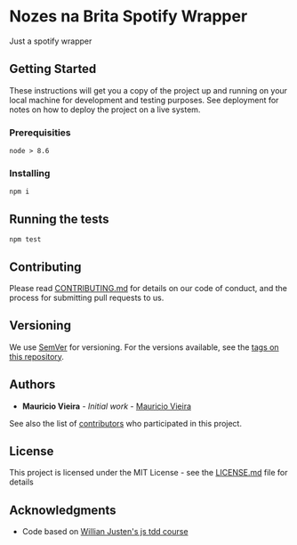 # Nozes na Brita Spotify Wrapper

Just a spotify wrapper

## Getting Started

These instructions will get you a copy of the project up and running on your local machine for development and testing purposes. See deployment for notes on how to deploy the project on a live system.

### Prerequisities

```
node > 8.6
```

### Installing

```
npm i
```

## Running the tests


```
npm test
```

## Contributing

Please read [CONTRIBUTING.md](https://gist.github.com/PurpleBooth/b24679402957c63ec426) for details on our code of conduct, and the process for submitting pull requests to us.

## Versioning

We use [SemVer](http://semver.org/) for versioning. For the versions available, see the [tags on this repository](https://github.com/your/project/tags).

## Authors

* **Mauricio Vieira** - *Initial work* - [Mauricio Vieira](https://github.com/mauriciovieira)

See also the list of [contributors](https://github.com/NozesNaBrita/nnb-spotify-wrapper/contributors) who participated in this project.

## License

This project is licensed under the MIT License - see the [LICENSE.md](LICENSE.md) file for details

## Acknowledgments

* Code based on [Willian Justen's js tdd course](https://github.com/willianjusten/js-tdd-course)
